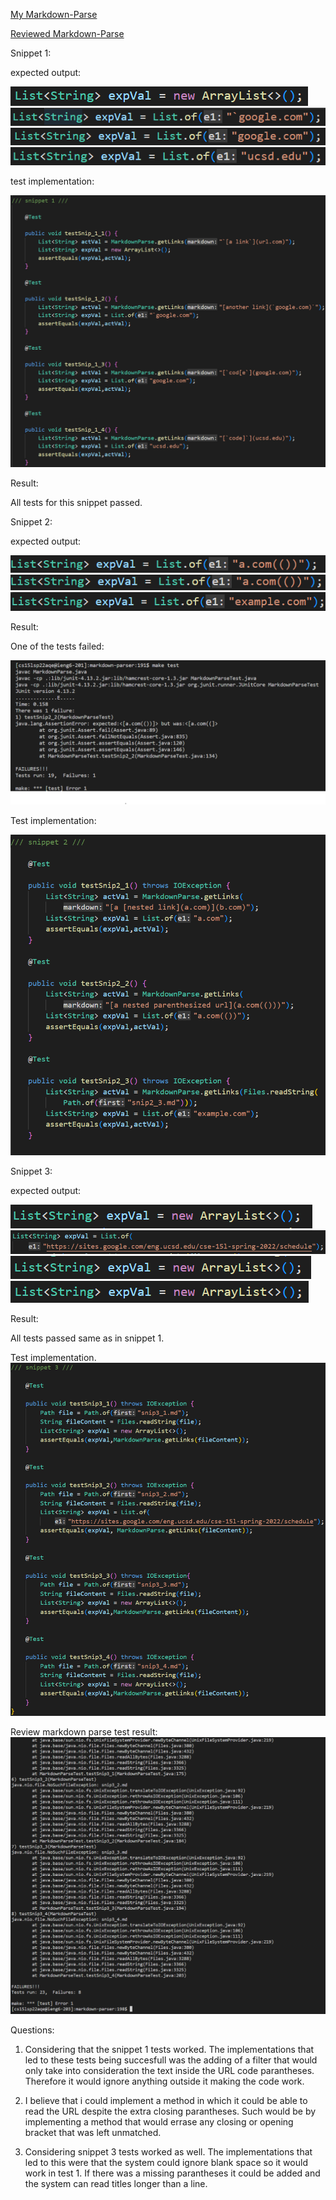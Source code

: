 [My Markdown-Parse](https://github.com/sergioferniza/my_markdown_parse.git)

[Reviewed Markdown-Parse](https://github.com/sergioferniza/reviewed-markdown-parse.git)

Snippet 1:

expected output:

![image](https://raw.githubusercontent.com/sergioferniza/cse15l-lab-reports/main/docs/assets/15_1.1.png)
![image](https://raw.githubusercontent.com/sergioferniza/cse15l-lab-reports/main/docs/assets/15_1.2.png)
![image](https://raw.githubusercontent.com/sergioferniza/cse15l-lab-reports/main/docs/assets/15_1.3.png)
![image](https://raw.githubusercontent.com/sergioferniza/cse15l-lab-reports/main/docs/assets/15_1.4.png)

test implementation:

![image](https://raw.githubusercontent.com/sergioferniza/cse15l-lab-reports/main/docs/assets/15_2.png)

Result:

All tests for this snippet passed.

Snippet 2:

expected output:

![image](https://raw.githubusercontent.com/sergioferniza/cse15l-lab-reports/main/docs/assets/15_2.1.png)
![image](https://raw.githubusercontent.com/sergioferniza/cse15l-lab-reports/main/docs/assets/15_2.2.png)
![image](https://raw.githubusercontent.com/sergioferniza/cse15l-lab-reports/main/docs/assets/15_2.3.png)

Result:

One of the tests failed:

![image](https://raw.githubusercontent.com/sergioferniza/cse15l-lab-reports/main/docs/assets/15_0.png)

Test implementation:

![image](https://raw.githubusercontent.com/sergioferniza/cse15l-lab-reports/main/docs/assets/15_3.png)

Snippet 3:

expected output:

![image](https://raw.githubusercontent.com/sergioferniza/cse15l-lab-reports/main/docs/assets/15_3.1.png)
![image](https://raw.githubusercontent.com/sergioferniza/cse15l-lab-reports/main/docs/assets/15_3.2.png)
![image](https://raw.githubusercontent.com/sergioferniza/cse15l-lab-reports/main/docs/assets/15_3.3.png)
![image](https://raw.githubusercontent.com/sergioferniza/cse15l-lab-reports/main/docs/assets/15_3.4.png)

Result:

All tests passed same as in snippet 1.

Test implementation.
![image](https://raw.githubusercontent.com/sergioferniza/cse15l-lab-reports/main/docs/assets/15_4.png)

Review markdown parse test result:
![image](https://raw.githubusercontent.com/sergioferniza/cse15l-lab-reports/main/docs/assets/15_5.png)

Questions:

1) Considering that the snippet 1 tests worked. The implementations that led to these tests being succesfull was the adding of a filter that would only take into consideration the text inside the URL code parantheses. Therefore it would ignore anything outside it making the code work.

2) I believe that i could implement a method in which it could be able to read the URL despite the extra closing parantheses. Such would be by implementing a method that would errase any closing or opening bracket that was left unmatched.

3) Considering snippet 3 tests worked as well. The implementations that led to this were that the system could ignore blank space so it would work in test 1. If there was a missing parantheses it could be added and the system can read titles longer than a line. 

